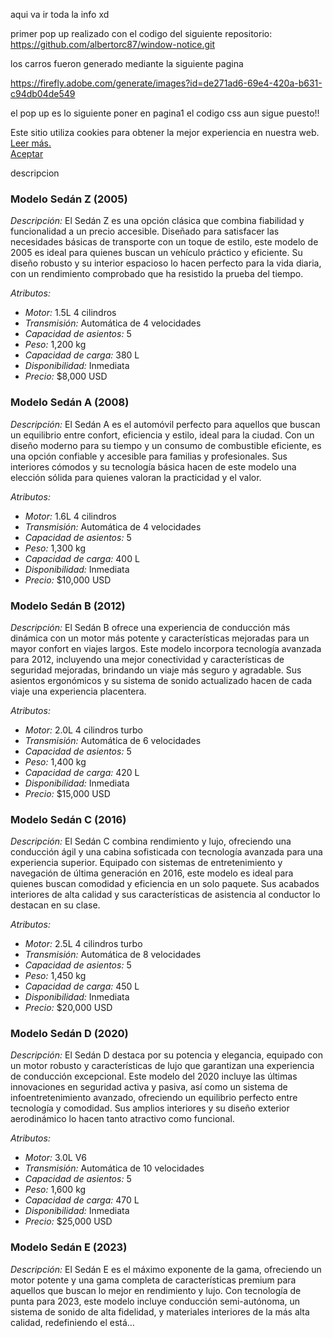 aqui va ir toda la info xd


primer pop up realizado con el codigo del siguiente repositorio:
https://github.com/albertorc87/window-notice.git

los carros fueron generado mediante la siguiente pagina

https://firefly.adobe.com/generate/images?id=de271ad6-69e4-420a-b631-c94db04de549



el pop up es lo siguiente
 poner en pagina1 el codigo css aun sigue puesto!!
    <div class="window-notice" id="window-notice">
            <div class="content">
                <div class="content-text">Este sitio utiliza cookies para obtener la mejor experiencia en nuestra web. 
                <a href="terms.html">Leer más.</a></div>
                <div class="content-buttons"><a href="#" id="close-button">Aceptar</a></div>
            </div>
        </div>
<script src="pop_ups/pop_up.js"></script>




descripcion 

### Modelo Sedán Z (2005)

*Descripción:*
El Sedán Z es una opción clásica que combina fiabilidad y funcionalidad a un precio accesible. Diseñado para satisfacer las necesidades básicas de transporte con un toque de estilo, este modelo de 2005 es ideal para quienes buscan un vehículo práctico y eficiente. Su diseño robusto y su interior espacioso lo hacen perfecto para la vida diaria, con un rendimiento comprobado que ha resistido la prueba del tiempo.

*Atributos:*
- *Motor:* 1.5L 4 cilindros
- *Transmisión:* Automática de 4 velocidades
- *Capacidad de asientos:* 5
- *Peso:* 1,200 kg
- *Capacidad de carga:* 380 L
- *Disponibilidad:* Inmediata
- *Precio:* $8,000 USD

### Modelo Sedán A (2008)

*Descripción:*
El Sedán A es el automóvil perfecto para aquellos que buscan un equilibrio entre confort, eficiencia y estilo, ideal para la ciudad. Con un diseño moderno para su tiempo y un consumo de combustible eficiente, es una opción confiable y accesible para familias y profesionales. Sus interiores cómodos y su tecnología básica hacen de este modelo una elección sólida para quienes valoran la practicidad y el valor.

*Atributos:*
- *Motor:* 1.6L 4 cilindros
- *Transmisión:* Automática de 4 velocidades
- *Capacidad de asientos:* 5
- *Peso:* 1,300 kg
- *Capacidad de carga:* 400 L
- *Disponibilidad:* Inmediata
- *Precio:* $10,000 USD

### Modelo Sedán B (2012)

*Descripción:*
El Sedán B ofrece una experiencia de conducción más dinámica con un motor más potente y características mejoradas para un mayor confort en viajes largos. Este modelo incorpora tecnología avanzada para 2012, incluyendo una mejor conectividad y características de seguridad mejoradas, brindando un viaje más seguro y agradable. Sus asientos ergonómicos y su sistema de sonido actualizado hacen de cada viaje una experiencia placentera.

*Atributos:*
- *Motor:* 2.0L 4 cilindros turbo
- *Transmisión:* Automática de 6 velocidades
- *Capacidad de asientos:* 5
- *Peso:* 1,400 kg
- *Capacidad de carga:* 420 L
- *Disponibilidad:* Inmediata
- *Precio:* $15,000 USD

### Modelo Sedán C (2016)

*Descripción:*
El Sedán C combina rendimiento y lujo, ofreciendo una conducción ágil y una cabina sofisticada con tecnología avanzada para una experiencia superior. Equipado con sistemas de entretenimiento y navegación de última generación en 2016, este modelo es ideal para quienes buscan comodidad y eficiencia en un solo paquete. Sus acabados interiores de alta calidad y sus características de asistencia al conductor lo destacan en su clase.

*Atributos:*
- *Motor:* 2.5L 4 cilindros turbo
- *Transmisión:* Automática de 8 velocidades
- *Capacidad de asientos:* 5
- *Peso:* 1,450 kg
- *Capacidad de carga:* 450 L
- *Disponibilidad:* Inmediata
- *Precio:* $20,000 USD

### Modelo Sedán D (2020)

*Descripción:*
El Sedán D destaca por su potencia y elegancia, equipado con un motor robusto y características de lujo que garantizan una experiencia de conducción excepcional. Este modelo del 2020 incluye las últimas innovaciones en seguridad activa y pasiva, así como un sistema de infoentretenimiento avanzado, ofreciendo un equilibrio perfecto entre tecnología y comodidad. Sus amplios interiores y su diseño exterior aerodinámico lo hacen tanto atractivo como funcional.

*Atributos:*
- *Motor:* 3.0L V6
- *Transmisión:* Automática de 10 velocidades
- *Capacidad de asientos:* 5
- *Peso:* 1,600 kg
- *Capacidad de carga:* 470 L
- *Disponibilidad:* Inmediata
- *Precio:* $25,000 USD

### Modelo Sedán E (2023)

*Descripción:*
El Sedán E es el máximo exponente de la gama, ofreciendo un motor potente y una gama completa de características premium para aquellos que buscan lo mejor en rendimiento y lujo. Con tecnología de punta para 2023, este modelo incluye conducción semi-autónoma, un sistema de sonido de alta fidelidad, y materiales interiores de la más alta calidad, redefiniendo el está…
